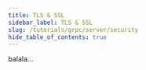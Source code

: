 ```yaml
---
title: TLS & SSL
sidebar_label: TLS & SSL
slug: /tutorials/grpc/server/security
hide_table_of_contents: true
---
```

balala...